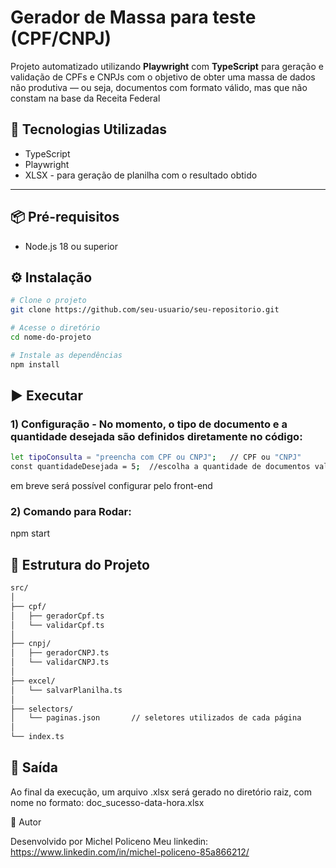 #  Gerador de Massa para teste (CPF/CNPJ)

Projeto automatizado utilizando **Playwright** com **TypeScript** para geração e validação de CPFs e CNPJs com o objetivo de obter 
uma massa de dados não produtiva — ou seja, documentos com formato válido, mas que não constam na base da Receita Federal


## 🚀 Tecnologias Utilizadas

- TypeScript 
- Playwright 
- XLSX - para geração de planilha com o resultado obtido


---

## 📦 Pré-requisitos

- Node.js 18 ou superior

## ⚙️ Instalação

```bash
# Clone o projeto
git clone https://github.com/seu-usuario/seu-repositorio.git

# Acesse o diretório
cd nome-do-projeto

# Instale as dependências
npm install
```

## ▶️ Executar

### 1) Configuração - No momento, o tipo de documento e a quantidade desejada são definidos diretamente no código: 
```bash
let tipoConsulta = "preencha com CPF ou CNPJ";   // CPF ou "CNPJ"
const quantidadeDesejada = 5;  //escolha a quantidade de documentos validos voce precisa
```
em breve será possível configurar pelo front-end


### 2) Comando para Rodar:  
npm start


## 📁 Estrutura do Projeto
```bash
src/
│
├── cpf/
│   ├── geradorCpf.ts
│   └── validarCpf.ts
│
├── cnpj/
│   ├── geradorCNPJ.ts
│   └── validarCNPJ.ts
│
├── excel/
│   └── salvarPlanilha.ts
│
├── selectors/
│   └── paginas.json       // seletores utilizados de cada página
│
└── index.ts
```

## 📁 Saída
Ao final da execução, um arquivo .xlsx será gerado no diretório raiz, com nome no formato:
doc_sucesso-data-hora.xlsx



🧪 Autor

Desenvolvido por Michel Policeno
Meu linkedin: https://www.linkedin.com/in/michel-policeno-85a866212/
